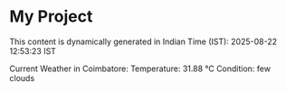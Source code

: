 # My Project

This content is dynamically generated in Indian Time (IST): 2025-08-22 12:53:23 IST


Current Weather in Coimbatore:
Temperature: 31.88 °C
Condition: few clouds
